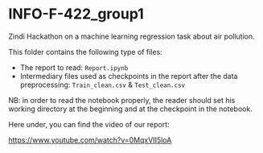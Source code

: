 # INFO-F-422_group1
Zindi Hackathon on a machine learning regression task about air pollution.

This folder contains the following type of files:

- The report to read: `Report.ipynb`
- Intermediary files used as checkpoints in the report after the data preprocessing: `Train_clean.csv` & `Test_clean.csv`

NB: in order to read the notebook properly, the reader should set his working directory at the beginning and at the checkpoint in the notebook.

Here under, you can find the video of our report:

https://www.youtube.com/watch?v=0MqxVII5loA
